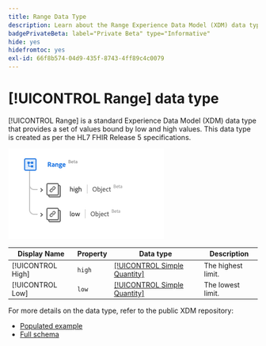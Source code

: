 ```yaml
---
title: Range Data Type
description: Learn about the Range Experience Data Model (XDM) data type.
badgePrivateBeta: label="Private Beta" type="Informative"
hide: yes
hidefromtoc: yes
exl-id: 66f8b574-04d9-435f-8743-4ff89c4c0079
---
```

# [!UICONTROL Range] data type

[!UICONTROL Range] is a standard Experience Data Model (XDM) data type that provides a set of values bound by low and high values. This data type is created as per the HL7 FHIR Release 5 specifications.

![Range data type structure](../../../images/healthcare/data-types/range.png)

| Display Name | Property | Data type | Description |
| --- | --- | --- | --- |
| [!UICONTROL High] | `high` | [[!UICONTROL Simple Quantity]](../data-types/simple-quantity.md) | The highest limit. |
| [!UICONTROL Low] | `low` | [[!UICONTROL Simple Quantity]](../data-types/simple-quantity.md) | The lowest limit. |

For more details on the data type, refer to the public XDM repository:

* [Populated example](https://github.com/adobe/xdm/blob/master/extensions/industry/healthcare/fhir/datatypes/range.example.1.json)
* [Full schema](https://github.com/adobe/xdm/blob/master/extensions/industry/healthcare/fhir/datatypes/range.schema.json)
